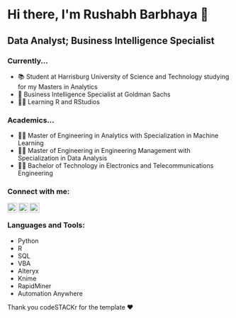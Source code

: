 # Hi there, I'm Rushabh Barbhaya 👋

## Data Analyst; Business Intelligence Specialist

### Currently...
- 📚 Student at Harrisburg University of Science and Technology studying for my Masters in Analytics
- 💼 Business Intelligence Specialist at Goldman Sachs
- 👨‍💻 Learning R and RStudios

### Academics...
- 👨‍🎓 Master of Engineering in Analytics with Specialization in Machine Learning
- 👨‍🎓 Master of Engineering in Engineering Management with Specialization in Data Analysis
- 👨‍🎓 Bachelor of Technology in Electronics and Telecommunications Engineering 

<!-- ### Spotify Playing 🎧

[<img src="https://now-playing-codestackr.vercel.app/api/spotify-playing" alt="codeSTACKr Spotify Playing" width="350" />](https://open.spotify.com/user/swyqyimdc12jajde4vpwd2x1b)
-->

### Connect with me:

<!-- [<img align="left" alt="codeSTACKr.com" width="22px" src="https://raw.githubusercontent.com/iconic/open-iconic/master/svg/globe.svg" />][website]
[<img align="left" alt="codeSTACKr | YouTube" width="22px" src="https://cdn.jsdelivr.net/npm/simple-icons@v3/icons/youtube.svg" />][youtube] -->
[<img align="left" alt="Rushabh | Twitter" width="22px" src="https://cdn.jsdelivr.net/npm/simple-icons@v3/icons/twitter.svg" />][twitter]
[<img align="left" alt="Rushabh | LinkedIn" width="22px" src="https://cdn.jsdelivr.net/npm/simple-icons@v3/icons/linkedin.svg" />][linkedin]
[<img align="left" alt="Rushabh | Instagram" width="22px" src="https://cdn.jsdelivr.net/npm/simple-icons@v3/icons/instagram.svg" />][instagram]

<br /> 

### Languages and Tools:

- Python
- R
- SQL
- VBA
- Alteryx
- Knime
- RapidMiner
- Automation Anywhere

[twitter]: https://twitter.com/rhbarbhaya
[instagram]: https://www.instagram.com/rushabh__b/
[linkedin]: https://www.linkedin.com/in/rushabh-barbhaya/
<!-- [webdevplaylist]: https://www.youtube.com/playlist?list=PLkwxH9e_vrAJ0WbEsFA9W3I1W-g_BTsbt
[jsplaylist]: https://www.youtube.com/playlist?list=PLkwxH9e_vrALRJKu7wfXby3MKeflhTu6B
[cssplaylist]: https://www.youtube.com/playlist?list=PLkwxH9e_vrALSdvZuEh6gqQdmDoDIoqz4
[reactplaylist]: https://www.youtube.com/playlist?list=PLkwxH9e_vrAK4TdffpxKY3QGyHCpxFcQ0
[youtube]: https://youtube.com/codeSTACKr
[website]: https://codeSTACKr.com
[course]: http://vsCodeHero.com -->

Thank you codeSTACKr for the template ♥